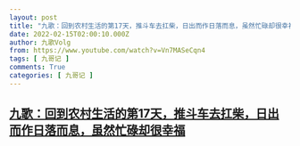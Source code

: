 ```yaml
---
layout: post
title: "九歌：回到农村生活的第17天，推斗车去扛柴，日出而作日落而息，虽然忙碌却很幸福"
date: 2022-02-15T02:00:10.000Z
author: 九歌Volg
from: https://www.youtube.com/watch?v=Vn7MASeCqn4
tags: [ 九哥记 ]
comments: True
categories: [ 九哥记 ]
---
```

<!--1644890410000-->
[九歌：回到农村生活的第17天，推斗车去扛柴，日出而作日落而息，虽然忙碌却很幸福](https://www.youtube.com/watch?v=Vn7MASeCqn4)
------

<div>

</div>
